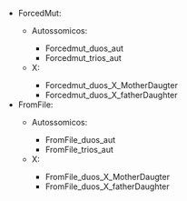 <ul>

<li>ForcedMut:</li>
	<ul>
		<li>Autossomicos:</li>
			<ul>
				<li>Forcedmut_duos_aut</li>
				<li>Forcedmut_trios_aut</li>
			</ul>
		<li>X:</li>
			<ul>
				<li>Forcedmut_duos_X_MotherDaugter</li>
				<li>Forcedmut_duos_X_fatherDaughter</li>
			</ul>
	</ul>
<li>FromFile:</li>
	<ul>
		<li>Autossomicos:</li>
		<ul>
			<li>FromFile_duos_aut</li>
			<li>FromFile_trios_aut</li>
		</ul>
		<li>X:</li>
		<ul>
			<li>FromFile_duos_X_MotherDaugter</li>
			<li>FromFile_duos_X_fatherDaughter</li>	
		</ul>
	</ul>
</ul>

	

